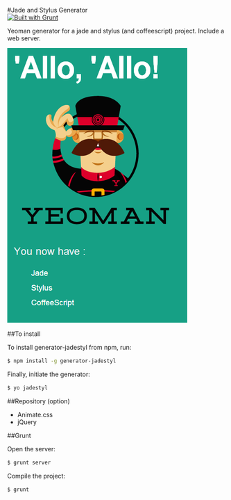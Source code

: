 #Jade and Stylus  Generator  
[![Built with Grunt](https://cdn.gruntjs.com/builtwith.png)](http://gruntjs.com/)

Yeoman generator for a jade and stylus (and coffeescript) project.
Include a web server.

![](https://raw.githubusercontent.com/cedced19/generator-jadestyl/master/demo.png)

##To install

To install generator-jadestyl from npm, run:

```bash
$ npm install -g generator-jadestyl
```

Finally, initiate the generator:

```bash
$ yo jadestyl
```

##Repository (option)

* Animate.css
* jQuery  

##Grunt

Open the server:

```bash
$ grunt server
```

Compile the project:

```bash
$ grunt
```
